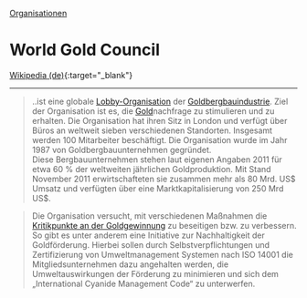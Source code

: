 [Organisationen](../organisationen.html)   

# World Gold Council

[Wikipedia (de)](https://de.wikipedia.org/wiki/World_Gold_Council){:target="_blank"}   

---

> ..ist eine globale [Lobby-Organisation](../thema/lobbyismus.html) der [Goldbergbauindustrie](../thema/goldgewinnung.html). Ziel der Organisation ist es, die [Gold](../elemente/gold.html)nachfrage zu stimulieren und zu erhalten. Die Organisation hat ihren Sitz in London und verfügt über Büros an weltweit sieben verschiedenen Standorten. Insgesamt werden 100 Mitarbeiter beschäftigt. Die Organisation wurde im Jahr 1987 von Goldbergbauunternehmen gegründet.   
Diese Bergbauunternehmen stehen laut eigenen Angaben 2011 für etwa 60 % der weltweiten jährlichen Goldproduktion. Mit Stand November 2011 erwirtschafteten sie zusammen mehr als 80 Mrd. US$ Umsatz und verfügten über eine Marktkapitalisierung von 250 Mrd US$.

> Die Organisation versucht, mit verschiedenen Maßnahmen die [Kritikpunkte an der Goldgewinnung](../thema/goldgewinnung#probleme) zu beseitigen bzw. zu verbessern. So gibt es unter anderem eine Initiative zur Nachhaltigkeit der Goldförderung. Hierbei sollen durch Selbstverpflichtungen und Zertifizierung von Umweltmanagement Systemen nach ISO 14001 die Mitgliedsunternehmen dazu angehalten werden, die Umweltauswirkungen der Förderung zu minimieren und sich dem „International Cyanide Management Code“ zu unterwerfen.
